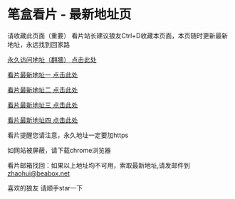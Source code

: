 # 笔盒看片 - 最新地址页

请收藏此页面（重要）
看片站长建议狼友Ctrl+D收藏本页面，本页随时更新最新地址，永远找到回家路

[永久访问地址（翻牆） 点击此处](https://beabox.net/)

[看片最新地址一 点击此处](https://bhm9g3u1z7y4.shop)

[看片最新地址二 点击此处](https://bhm9k0c8p2b0.shop)

[看片最新地址三 点击此处](https://bhp4o7d3n1u0.shop)

[看片最新地址四 点击此处](https://bhw8n3a1g1j4.shop)

看片提醒您请注意，永久地址一定要加https

如网站被屏蔽，请下载chrome浏览器

看片邮箱找回：如果以上地址均不可用，索取最新地址,请发邮件到 zhaohui@beabox.net

喜欢的狼友 请顺手star一下